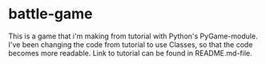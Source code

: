 # battle-game
This is a game that i'm making from tutorial with Python's PyGame-module. I've been changing the code from tutorial to use Classes, so that the code becomes more readable. Link to tutorial can be found in README.md-file.
